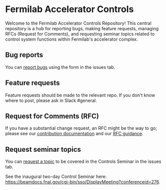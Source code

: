 # Fermilab Accelerator Controls

Welcome to the Fermilab Accelerator Controls Repository! This central repository is a hub for reporting bugs, making feature requests, managing RFCs (Request for Comments), and requesting seminar topics related to control system functions within Fermilab's accelerator complex.

## Bug reports

You can [report bugs](https://github.com/fermi-ad/controls/issues/new?assignees=&labels=bug&projects=fermi-ad/13&template=bug_report.yaml) using the form in the issues tab.

## Feature requests

Feature requests should be made to the relevant repo. If you don't know where to post, please ask in Slack #general.

## Request for Comments (RFC)

If you have a substantial change request, an RFC might be the way to go; please see our [contribution documentation](./CONTRIBUTING.md) and our [RFC guidance](./RFC.md).

## Request seminar topics

You can [request a topic](https://github.com/fermi-ad/controls/issues/new?assignees=&labels=seminar&projects=fermi-ad/18&template=seminar_suggestion.yaml) to be covered in the Controls Seminar in the issues tab.

See the inaugural two-day Control Seminar here: <https://beamdocs.fnal.gov/cgi-bin/sso/DisplayMeeting?conferenceid=276>.
